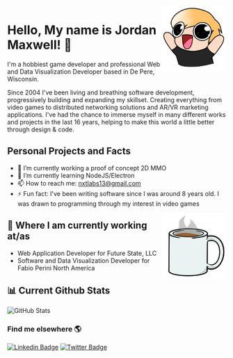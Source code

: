 <!--- 👯 I’m looking to collaborate on ...
- 🤔 I’m looking for help with ...
- 💬 Ask me about ...-->

<img src="https://raw.githubusercontent.com/thetestgame/thetestgame/master/images/emotes/testhappyflipped.png" width="150" align="right">

Hello, My name is Jordan Maxwell! :wave:
========================================

I'm a hobbiest game developer and professional Web and Data Visualization Developer based in De Pere, Wisconsin.

Since 2004 I've been living and breathing software development, progressively building and expanding my skillset. Creating everything from video games to distributed networking solutions and AR/VR marketing applications. I've had the chance to immerse myself in many different works and projects in the last 16 years, helping to make this world a little better through design & code. 

## Personal Projects and Facts

- 🔭 I’m currently working a proof of concept 2D MMO
- 🌱 I’m currently learning NodeJS/Electron
- 📫 How to reach me: nxtlabs13@gmail.com
- ⚡ Fun fact: I've been writing software since I was around 8 years old. I was drawn to programming through my interest in video games

<img src="https://raw.githubusercontent.com/thetestgame/thetestgame/master/images/emotes/coffee.png" width="150" align="right">

## :briefcase: Where I am currently working at/as

* Web Application Developer for Future State, LLC
* Software and Data Visualization Developer for Fabio Perini North America

## :bar_chart: Current Github Stats

![GitHub Stats](https://github-readme-stats.vercel.app/api?username=thetestgame&count_private=true&show_icons=true)

### Find me elsewhere 🌎

[![Linkedin Badge](https://img.shields.io/badge/-LinkedIn-blue?style=flat-square&logo=Linkedin&logoColor=white&link=https://www.linkedin.com/in/thetestgame//)](https://www.linkedin.com/in/thetestgame/)  [![Twitter Badge](https://img.shields.io/badge/-Twitter-1ca0f1?style=flat-square&labelColor=1ca0f1&logo=twitter&logoColor=white&link=https://twitter.com/thetestgame2)](https://twitter.com/thetestgame2)
